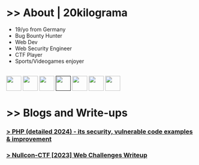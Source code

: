 # >> About | 20kilograma

<ul>
  <li>19/yo from Germany</li>
  <li>Bug Bounty Hunter</li>
  <li>Web Dev</li>
  <li>Web Security Engineer</li>
  <li>CTF Player</li>
  <li>Sports/Videogames enjoyer</li>
  <br>
</ul>
<a target="_blank" href="https://hackerone.com/20kilograma?type=user"><img width=40 height=40 src="https://images.crunchbase.com/image/upload/c_lpad,f_auto,q_auto:eco,dpr_1/dgsrzgjf4paklpbom6uj"></a>
<a target="_blank" href="https://twitter.com/kirareysV2"><img width=40 height=40 src="https://static.dezeen.com/uploads/2023/07/x-logo-twitter-elon-musk_dezeen_2364_col_0.jpg"></a>
<a target="_blank" href="https://app.intigriti.com/researcher/profile/0xkira"><img width=40 height=40 src="https://pbs.twimg.com/media/D70adQEXoAsh19Q.jpg"></a>
<a target="_blank" href=""><img width=40 height=40 src="https://logodix.com/logo/64439.png"></a>
<a target="_blank" href="https://huntr.com/users/kirareys/"><img width=40 height=40 src="https://avatars.githubusercontent.com/u/28839565?v=4"></a>
<a target="_blank" href="https://leetcode.com/20kilograma/"><img width=40 height=40 src="https://upload.wikimedia.org/wikipedia/commons/8/8e/LeetCode_Logo_1.png"></a>
<a target="_blank" href="https://yeswehack.com/hunters/20kilograma"><img width=40 height=40 src="https://cdn.theorg.com/061445ca-20e5-4d15-819a-bcb80079e553_medium.jpg"></a>

# >> Blogs and Write-ups

### <a href="php-sec"> > PHP (detailed 2024) - its security, vulnerable code examples & improvement </a>
### <a href="nullcon-writeup"> > Nullcon-CTF [2023] Web Challenges Writeup </a>

